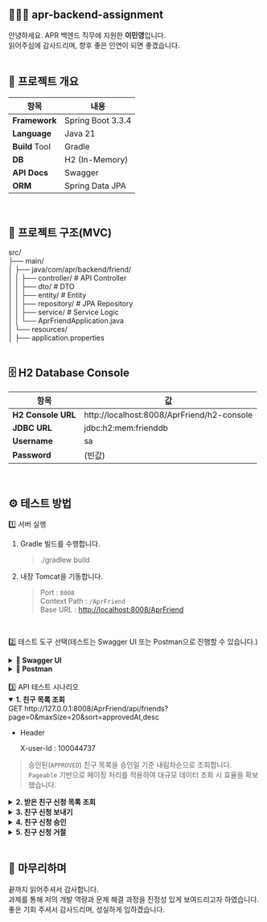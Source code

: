 ## 🧑‍🤝‍🧑 apr-backend-assignment
안녕하세요. APR 백엔드 직무에 지원한 **이민영**입니다.<br/>
읽어주심에 감사드리며, 향후 좋은 인연이 되면 좋겠습니다.<br/>
<br/>

## 🚀 프로젝트 개요
| **항목** | **내용** |
|------|------|
| **Framework** | Spring Boot 3.3.4 |
| **Language** | Java 21 |
| **Build** Tool | Gradle |
| **DB** | H2 (In-Memory) |
| **API Docs** | Swagger |
| **ORM** | Spring Data JPA |
<br/>

## 📁 프로젝트 구조(MVC)
src/<br/>
├── main/<br/>
│ ├── java/com/apr/backend/friend/<br/>
│ │ ├── controller/ # API Controller<br/>
│ │ ├── dto/ # DTO<br/>
│ │ ├── entity/ # Entity<br/>
│ │ ├── repository/ # JPA Repository<br/>
│ │ ├── service/ # Service Logic<br/>
│ │ └── AprFriendApplication.java<br/>
│ └── resources/<br/>
│   ├── application.properties<br/>
<br/>

## 🗄️ H2 Database Console
| 항목 | 값 |
|------|------|
| **H2 Console URL** | http://localhost:8008/AprFriend/h2-console
| **JDBC URL** | jdbc:h2:mem:frienddb |
| **Username** | sa |
| **Password** | (빈값) |<br/>
<br/>

## ⚙️ 테스트 방법
1️⃣ 서버 실행

1. Gradle 빌드를 수행합니다.
   > ./gradlew build


3. 내장 Tomcat을 기동합니다.
   > Port : `8008`<br/>
   > Context Path : `/AprFriend`<br/>
   > Base URL : [http://localhost:8008/AprFriend](http://localhost:8008/AprFriend)<br/>
<br/>

2️⃣ 테스트 도구 선택(테스트는 Swagger UI 또는 Postman으로 진행할 수 있습니다.)

<details> <summary><b>🧭 Swagger UI</b></summary>
URL: http://localhost:8008/AprFriend/swagger-ui/index.html

Swagger에 헤더, 바디 등 필요한 설정이 사전 등록되어 있습니다.
→ 별도의 설정 없이 바로 실행 가능합니다.

</details> <details> <summary><b>📮 Postman</b></summary>
  역할&emsp;&emsp;&emsp;&emsp;&emsp;&emsp;&emsp;&emsp;&emsp;&emsp;user-Id<br/>
  친구 신청을 하는 사용자&emsp;&emsp;20<br/>
  친구 신청을 받는 사용자&emsp;&emsp;100044737<br/><br/>
테스트는 아래 순서대로 진행하세요.<br/>
(모든 요청의 기본 URL은 http://127.0.0.1:8008/AprFriend 입니다.)<br/><br/>

</details><br/>
3️⃣ API 테스트 시나리오
<details open> <summary><b>1. 친구 목록 조회</b></summary>
GET http://127.0.0.1:8008/AprFriend/api/friends?page=0&maxSize=20&sort=approvedAt,desc


- Header

  X-user-Id : 100044737


> 승인된(`APPROVED`) 친구 목록을 승인일 기준 내림차순으로 조회합니다.<br/>
> `Pageable` 기반으로 페이징 처리를 적용하여 대규모 데이터 조회 시 효율을 확보했습니다.<br/>

</details>
<details> <summary><b>2. 받은 친구 신청 목록 조회</b></summary>
GET http://127.0.0.1:8008/AprFriend/api/friends/requests?maxSize=20&window=1d&sort=requestedAt,desc


- Header

  X-user-Id : 100044737


> 최근 일정 기간(`window` 파라미터: 1d, 7d, 30d, 90d, over)에 받은 요청을 조회합니다.<br/>
> `window` 값에 따라 조회 기간을 동적으로 계산하였습니다.(`OffsetDateTime.minusDays` 활용)<br/>

</details>
<details> <summary><b>3. 친구 신청 보내기</b></summary>
POST http://127.0.0.1:8008/AprFriend/api/friends/request


- Header

  X-user-Id : 20


- Body (JSON)

  {
    "toUserId": "100044737"
  }


> 자기 자신에게는 요청할 수 없습니다.<br/>
> 이미 **대기 중(PENDING)** 상태의 요청이 존재하면 **중복 신청 방지** 예외처리를 하였습니다.<br/>
> 요청 정보는 `OffsetDateTime.now(ZoneOffset.UTC)` 기준으로 기록하여 서버 지역과 관계없이 **UTC 시간 일관성**을 유지합니다.<br/>

</details>
<details> <summary><b>4. 친구 신청 승인</b></summary>
POST http://127.0.0.1:8008/AprFriend/api/friends/accept/{requestId}


- Header

  X-user-Id: 100044737


- Path Variable

  {requestId} = 2번에서 조회한 requestId 값


> 승인 권한은 요청을 받은 사용자(`toUserId`)만 가집니다.<br/>
> 친구 수가 10,000명을 초과하면 `400 BAD_REQUEST` 반환합니다.<br/>
> 승인 시 `APPROVED` 상태로 변경 후 `approvedAt`에 승인 일시를 기록합니다.<br/>

</details>
<details> <summary><b>5. 친구 신청 거절</b></summary>
POST http://127.0.0.1:8008/AprFriend/api/friends/reject/{requestId}


- Header

  X-user-Id: 100044737


- Path Variable

  {requestId} = 2번에서 조회한 requestId 값


> 승인과 동일하게, 요청받은 사용자만 거절할 수 있습니다.<br/>
> 거절 시 해당 요청 레코드를 삭제합니다.<br/>

</details>
<br/>

## 🙏 마무리하며
끝까지 읽어주셔서 감사합니다.<br/>
과제를 통해 저의 개발 역량과 문제 해결 과정을 진정성 있게 보여드리고자 하였습니다.<br/>
좋은 기회 주셔서 감사드리며, 성실하게 임하겠습니다.
